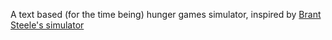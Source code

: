 A text based (for the time being) hunger games simulator, inspired by [Brant Steele's simulator](https://brantsteele.net/hungergames/)
